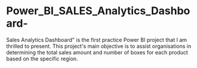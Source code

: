 # Power_BI_SALES_Analytics_Dashboard-
Sales Analytics Dashboard" is the first practice Power BI project that I am thrilled to present.  This project's main objective is to assist organisations in determining the total sales amount and number of boxes for each product based on the specific region.
